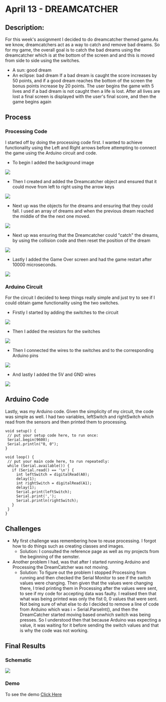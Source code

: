 # April 13 - DREAMCATCHER
## Description: 
For this week's assignment I decided to do dreamcatcher themed game.As we know, dreamcatchers act as a way to catch and remove bad dreams. So for my game, the overall goal is to catch the bad dreams using the dreamcatcher which is at the bottom of the screen and and this is moved from side to side using the switches. 
 - A sun: good dream
 - An eclipse: bad dream
If a bad dream is caught the score increases by 50 points, and if a good dream reaches the bottom of the screen the bonus points increase by 20 points. The user begins the game with 5 lives and if a bad dream is not caught then a life is lost. After all lives are lost a final screen is displayed with the user's final score, and then the game begins again

## Process
### Processing Code
I started off by doing the processing code first. I wanted to achieve functionality using the Left and Right arrows before attempting to connect the game using the Arduino circuit and code. 
 - To begin I added the background image
 
 ![](media/images/bdg.png)
 
 - Then I created and added the Dreamcatcher object and ensured that it could move from left to right using the arrow keys

 ![](media/gifs/shift.gif)
 
 - Next up was the objects for the dreams and ensuring that they could fall. I used an array of dreams and when the previous dream reached the middle of the the next one moved.
 
  ![](media/gifs/fall.gif)
  
 - Next up was ensuring that the Dreamcatcher could "catch" the dreams, by using the collision code and then reset the position of the dream

 ![](media/gifs/catch.gif)

 - Lastly I added the Game Over screen and had the game restart after 10000 microseconds.

 ![](media/images/gameover.png)


### Arduino Circuit
For the circuit I decided to keep things really simple and just try to see if I could obtain game functionality using the two switches.
 - Firstly I started by adding the switches to the circuit

![](media/images/switches.jpg)

 - Then I added the resistors for the switches

![](media/images/resistors.jpg)

 - Then I connected the wires to the switches and to the corresponding Arduino pins

![](media/images/wires1.jpg)

 - And lastly I added the 5V and GND wires

![](media/images/wires2.jpg)

## Arduino Code
Lastly, was my Arduino code. Given the simplicity of my circuit, the code was simple as well. I had two variables, leftSwitch and rightSwitch which read from the sensors and then printed them to processing.
 ```
 void setup() {
  // put your setup code here, to run once:
  Serial.begin(9600);
  Serial.println("0, 0");
}

void loop() {
  // put your main code here, to run repeatedly:
  while (Serial.available()) {
    if (Serial.read() == '\n') {
      int leftSwitch = digitalRead(A0);
      delay(1);
      int rightSwitch = digitalRead(A1);
      delay(1);
      Serial.print(leftSwitch);
      Serial.print(',');
      Serial.println(rightSwitch);
    }
  }
}
```

## Challenges
 - My first challenge was remembering how to reuse processing. I forgot how to do things such as creating classes and images.
   - Solution: I consulted the reference page as well as my projects from the beginning of the semster. 
 - Another problem I had, was that after I started running Arduino and Processing the DreamCatcher was not moving. 
   - Solution: To figure out the problem I stopped Processing from running and then checked the Serial Monitor to see if the switch values were changing. Then given that the values were changing there, I tried printing them in Processing after the values were sent, to see if my code for accepting data was faulty. I realised then that what was being printed was only the fist 0, 0 values that were sent. Not being sure of what else to do I decided to remove a line of code from Arduino which was i = Serial.ParseInt(), and then the DreamCatcher started moving based onwhich switch was being presses. So I understood then that because Arduino was expecting a value, it was waiting for it before sending the switch values and that is why the code was not working. 

## Final Results
### Schematic

![](media/images/schematic.jpg)

### Demo
To see the demo [Click Here](https://youtu.be/-iS2Kv273LQ)
